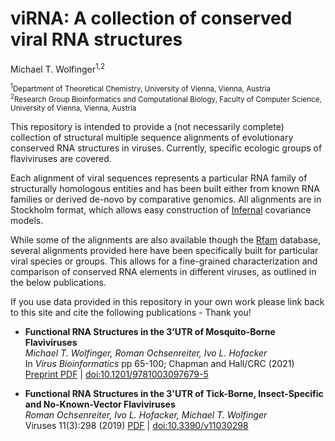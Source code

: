 # viRNA: A collection of conserved viral RNA structures

Michael T. Wolfinger<sup>1,2</sup>

<sub><sup>1</sup>Department of Theoretical Chemistry, University of Vienna, Vienna, Austria</sub><br/>
<sub><sup>2</sup>Research Group Bioinformatics and Computational Biology, Faculty of Computer Science, University of Vienna, Vienna, Austria</sub>


This repository is intended to provide a (not necessarily complete) collection of structural multiple sequence alignments of evolutionary conserved RNA structures in viruses. Currently, specific ecologic groups of flaviviruses are covered.

Each alignment of viral sequences represents a particular RNA family of structurally homologous entities and has been built either from known RNA families or derived de-novo by comparative genomics. All alignments are in Stockholm format, which allows easy construction of [Infernal](http://eddylab.org/infernal/) covariance models.

While some of the alignments are also available though the [Rfam](https://rfam.xfam.org) database, several alignments provided here have been specifically built for particular viral species or groups. This allows for a fine-grained characterization and comparison of conserved RNA elements in different viruses, as outlined in the below publications.

If you use data provided in this repository in your own work please link back to this site and cite the following publications - Thank you!

- **Functional RNA Structures in the 3’UTR of Mosquito-Borne Flaviviruses**  
 _Michael T. Wolfinger, Roman Ochsenreiter, Ivo L. Hofacker_  
 In _Virus Bioinformatics_ pp 65-100; Chapman and Hall/CRC (2021) [Preprint PDF](https://github.com/mtw/viRNA/raw/main/Publications/Wolfinger-2021__PREPRINT.pdf) | [doi:10.1201/9781003097679-5](https://dx.doi.org/10.1201/9781003097679-5)

- **Functional RNA Structures in the 3'UTR of Tick-Borne, Insect-Specific and No-Known-Vector Flaviviruses**  
 _Roman Ochsenreiter, Ivo L. Hofacker, Michael T. Wolfinger_  
 Viruses 11(3):298 (2019) [PDF](https://github.com/mtw/viRNA/raw/main/Publications/Ochsenreiter-2019.pdf) | [doi:10.3390/v11030298](https://doi.org/10.3390/v11030298)

